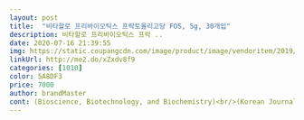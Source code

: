 ```yaml
---
layout: post 
title:  "비타할로 프리바이오틱스 프락토올리고당 FOS, 5g, 30개입" 
description: 비타할로 프리바이오틱스 프락 ..
date: 2020-07-16 21:39:55 
img: https://static.coupangcdn.com/image/product/image/vendoritem/2019/04/24/4389037684/fb9b346f-fc5d-46cd-b01e-40b996cab94f.jpg 
linkUrl: http://me2.do/xZxdv8f9 
categories: [1010] 
color: 5A8DF3 
price: 7000 
author: brandMaster 
cont: (Bioscience, Biotechnology, and Biochemistry)<br/>(Korean Journal for Food Science of Animal Resources,<br/>(출처, 생명과학, 생명공학 및 생화학<br/>(출처, 한국축산식품학회지<br/><br/> - 김치의 발효에 중요한 역할<br/><br/> - 네이버.<br/> 소비자리포트 발췌 <br/> -<br/><br/> - 대장균의 증식억제와 유익균의 증식을 촉진<br/><br/> - 식약처를 통해 면역 과민반응에 의해 피부상태 개선 인정<br/><br/> - 아토피나 가려움증에도 도움<br/><br/> - 장 상피세포에 우수한 부착력을 가지고 있어 대장균 등<br/><br/> - 장내 독소제거능력이 뛰어나도 다른 균들에 비해 산과 담즙에 의해<br/><br/> - 항균물질을 생성해 포진 바이러스를 억제하고 면역기능을 조절<br/><br/> -가격 첨에 봤능때 가격은 7090원이었는데 제가 구매할때는 5020원이더라구요.<br/> 다시 구매하려고 보니 다시 7090원이 되었네요.<br/><br/><br/> -네이버 스페셜A 발췌<br/> -<br/><br/> -맛 맛은 음... <br/> 유산균들은 제 입엔 거의 다 비슷한 맛읜데.<br/>.<br/> 요거트를 가루로 만든 살짝 요구르트 맛도 나면서 새콤하면서 맛있는 그런 맛입니다.<br/><br/> 
---
```

 